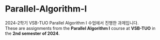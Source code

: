# Parallel-Algorithm-I

2024-2학기 VSB-TUO Parallel Algorithm I 수업에서 진행한 과제입니다. <br>
These are assignments from the **Parallel Algorithm I** course at **VSB-TUO** in the **2nd semester of 2024**.
